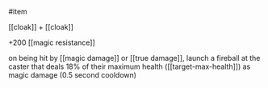 #item

[[cloak]] + [[cloak]]

+200 [[magic resistance]]

on being hit by [[magic damage]] or [[true damage]], launch a fireball at the caster that deals 18% of their maximum health ([[target-max-health]]) as magic damage (0.5 second cooldown)